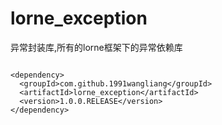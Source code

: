 # lorne_exception

异常封装库,所有的lorne框架下的异常依赖库



```

<dependency>
  <groupId>com.github.1991wangliang</groupId>
  <artifactId>lorne_exception</artifactId>
  <version>1.0.0.RELEASE</version>
</dependency>

```

